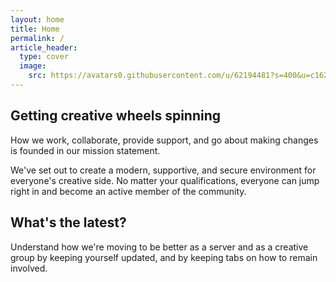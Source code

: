 ```yaml
---
layout: home
title: Home
permalink: /
article_header:
  type: cover
  image:
    src: https://avatars0.githubusercontent.com/u/62194481?s=400&u=c162d5c49dd99d196c3d5325c97c518a4683716d&v=4
---
```


## Getting creative wheels spinning
How we work, collaborate, provide support, and go about making changes is founded in our mission statement.

We've set out to create a modern, supportive, and secure environment for everyone's creative side. No matter your qualifications, everyone can jump right in and become an active member of the community.

## What's the latest?
Understand how we're moving to be better as a server and as a creative group by keeping yourself updated, and by keeping tabs on how to remain involved.
